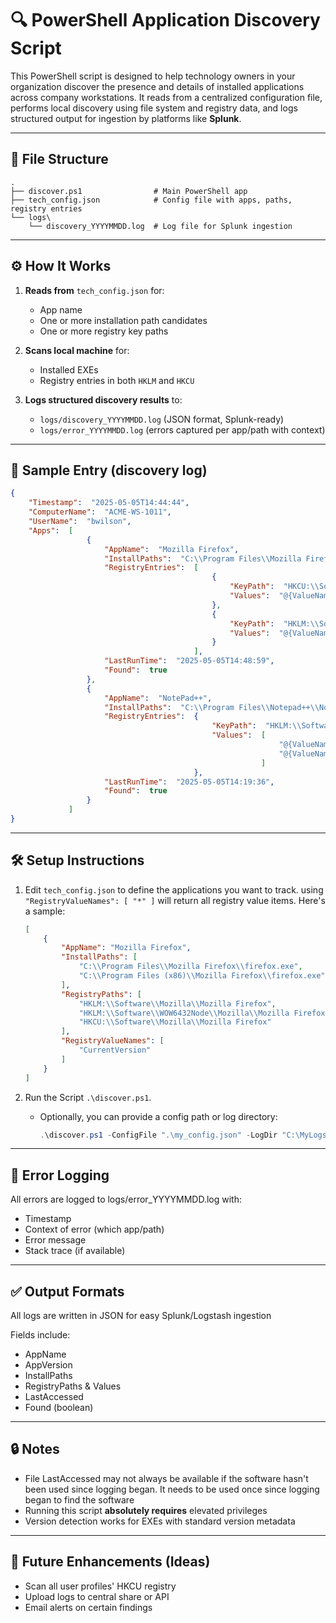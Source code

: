 # 🔍 PowerShell Application Discovery Script

This PowerShell script is designed to help technology owners in your organization discover the presence and details of installed applications across company workstations. It reads from a centralized configuration file, performs local discovery using file system and registry data, and logs structured output for ingestion by platforms like **Splunk**.

---

## 📁 File Structure

```
.
├── discover.ps1                # Main PowerShell app
├── tech_config.json            # Config file with apps, paths, registry entries
└── logs\
    └── discovery_YYYYMMDD.log  # Log file for Splunk ingestion
```

---

## ⚙️ How It Works

1. **Reads from** `tech_config.json` for:
   - App name
   - One or more installation path candidates
   - One or more registry key paths

2. **Scans local machine** for:
   - Installed EXEs
   - Registry entries in both `HKLM` and `HKCU`

3. **Logs structured discovery results** to:
   - `logs/discovery_YYYYMMDD.log` (JSON format, Splunk-ready)
   - `logs/error_YYYYMMDD.log` (errors captured per app/path with context)

---

## 🧪 Sample Entry (discovery log)

```json
{
    "Timestamp":  "2025-05-05T14:44:44",
    "ComputerName":  "ACME-WS-1011",
    "UserName":  "bwilson",
    "Apps":  [
                 {
                     "AppName":  "Mozilla Firefox",
                     "InstallPaths":  "C:\\Program Files\\Mozilla Firefox\\firefox.exe",
                     "RegistryEntries":  [
                                             {
                                                 "KeyPath":  "HKCU:\\Software\\Mozilla\\Mozilla Firefox",
                                                 "Values":  "@{ValueName=CurrentVersion; Tokens=137.0.2; (x64; en-US)}"
                                             },
                                             {
                                                 "KeyPath":  "HKLM:\\Software\\Mozilla\\Mozilla Firefox",
                                                 "Values":  "@{ValueName=CurrentVersion; Tokens=137.0.2; (x64; en-US)}"
                                             }
                                         ],
                     "LastRunTime":  "2025-05-05T14:48:59",
                     "Found":  true
                 },
                 {
                     "AppName":  "NotePad++",
                     "InstallPaths":  "C:\\Program Files\\Notepad++\\Notepad++.exe",
                     "RegistryEntries":  {
                                             "KeyPath":  "HKLM:\\Software\\Microsoft\\Windows\\CurrentVersion\\Uninstall\\Notepad++",
                                             "Values":  [
                                                            "@{ValueName=DisplayName; Tokens=Notepad++; (64-bit; x64)}",
                                                            "@{ValueName=DisplayVersion; Tokens=8.6.5}"
                                                        ]
                                         },
                     "LastRunTime":  "2025-05-05T14:19:36",
                     "Found":  true
                 }
             ]
}
```

---

## 🛠️ Setup Instructions

1. Edit `tech_config.json` to define the applications you want to track. using `"RegistryValueNames": [ "*" ]` will return all registry value items. Here's a sample:
    ```json
    [
        {
            "AppName": "Mozilla Firefox",
            "InstallPaths": [
                "C:\\Program Files\\Mozilla Firefox\\firefox.exe",
                "C:\\Program Files (x86)\\Mozilla Firefox\\firefox.exe"
            ],
            "RegistryPaths": [
                "HKLM:\\Software\\Mozilla\\Mozilla Firefox",
                "HKLM:\\Software\\WOW6432Node\\Mozilla\\Mozilla Firefox",
                "HKCU:\\Software\\Mozilla\\Mozilla Firefox"
            ],
            "RegistryValueNames": [
                "CurrentVersion"
            ]
        }
    ]
    ```

2. Run the Script `.\discover.ps1`.
   - Optionally, you can provide a config path or log directory:
     ```powershell
     .\discover.ps1 -ConfigFile ".\my_config.json" -LogDir "C:\MyLogs"
     ```

---

## 🧯 Error Logging

All errors are logged to logs/error_YYYYMMDD.log with:
- Timestamp
- Context of error (which app/path)
- Error message
- Stack trace (if available)

---

## ✅ Output Formats

All logs are written in JSON for easy Splunk/Logstash ingestion

Fields include:
- AppName
- AppVersion
- InstallPaths
- RegistryPaths & Values
- LastAccessed
- Found (boolean)

---

## 🔒 Notes

- File LastAccessed may not always be available if the software hasn't been used since logging began. It needs to be used once since logging began to find the software
- Running this script **absolutely requires** elevated privileges
- Version detection works for EXEs with standard version metadata
---

## 🚀 Future Enhancements (Ideas)

- Scan all user profiles' HKCU registry
- Upload logs to central share or API
- Email alerts on certain findings